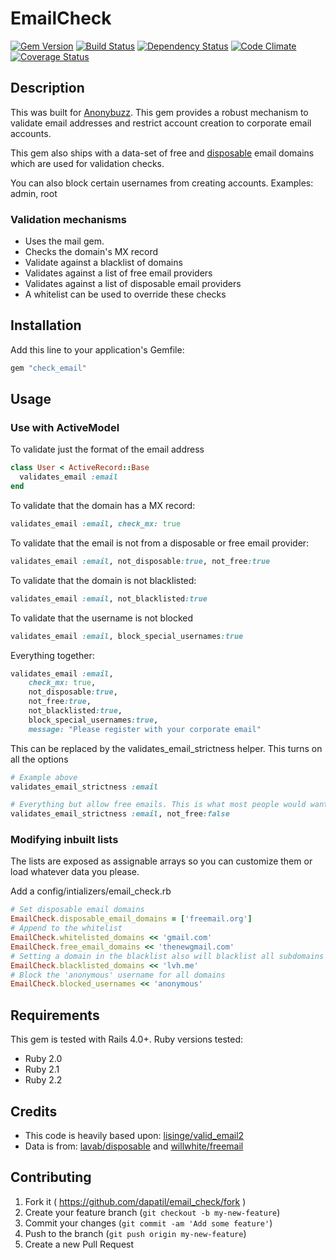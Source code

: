 # EmailCheck

[![Gem Version][GV img]][Gem Version]
[![Build Status][BS img]][Build Status]
[![Dependency Status][DS img]][Dependency Status]
[![Code Climate][CC img]][Code Climate]
[![Coverage Status][CS img]][Coverage Status]

## Description
This was built for [Anonybuzz](https://anonybuzz.com). 
This gem provides a robust mechanism to validate email addresses and restrict account creation to corporate email accounts.

This gem also ships with a data-set of free and [disposable](http://en.wikipedia.org/wiki/Disposable_email_address)
email domains which are used for validation checks.

You can also block certain usernames from creating accounts. Examples: admin, root

### Validation mechanisms
- Uses the mail gem. 
- Checks the domain's MX record
- Validate against a blacklist of domains
- Validates against a list of free email providers
- Validates against a list of disposable email providers
- A whitelist can be used to override these checks

## Installation
Add this line to your application's Gemfile:
```ruby
gem "check_email"
```

## Usage
### Use with ActiveModel
To validate just the format of the email address
```ruby
class User < ActiveRecord::Base
  validates_email :email
end
```
To validate that the domain has a MX record:
```ruby
validates_email :email, check_mx: true
```
To validate that the email is not from a disposable or free email provider:
```ruby
validates_email :email, not_disposable:true, not_free:true
```
To validate that the domain is not blacklisted:
```ruby
validates_email :email, not_blacklisted:true
```

To validate that the username is not blocked
```ruby
validates_email :email, block_special_usernames:true
```

Everything together:
```ruby
validates_email :email,
    check_mx: true, 
    not_disposable:true, 
    not_free:true, 
    not_blacklisted:true,
    block_special_usernames:true,
    message: "Please register with your corporate email"
```

This can be replaced by the validates_email_strictness helper. This turns on all the options
     
```ruby
# Example above
validates_email_strictness :email

# Everything but allow free emails. This is what most people would want to use
validates_email_strictness :email, not_free:false
```

### Modifying inbuilt lists
The lists are exposed as assignable arrays so you can customize them or load whatever data you please.

Add a config/intializers/email_check.rb
```ruby
# Set disposable email domains
EmailCheck.disposable_email_domains = ['freemail.org']
# Append to the whitelist
EmailCheck.whitelisted_domains << 'gmail.com'
EmailCheck.free_email_domains << 'thenewgmail.com'
# Setting a domain in the blacklist also will blacklist all subdomains
EmailCheck.blacklisted_domains << 'lvh.me'
# Block the 'anonymous' username for all domains
EmailCheck.blocked_usernames << 'anonymous'
```

## Requirements
This gem is tested with Rails 4.0+. Ruby versions tested:
- Ruby 2.0
- Ruby 2.1
- Ruby 2.2

## Credits
- This code is heavily based upon: [lisinge/valid_email2](https://github.com/lisinge/valid_email2) 
- Data is from: [lavab/disposable](https://github.com/lavab/disposable/blob/master/domains.txt) and
              [willwhite/freemail](https://github.com/willwhite/freemail/blob/master/data/free.txt)

[Gem Version]: https://rubygems.org/gems/email_check
[Build Status]: https://travis-ci.org/dapatil/email_check
[travis pull requests]: https://travis-ci.org/dapatil/email_check/pull_requests
[Dependency Status]: https://gemnasium.com/dapatil/email_check
[Code Climate]: https://codeclimate.com/github/dapatil/email_check
[Coverage Status]: https://coveralls.io/r/dapatil/email_check

[GV img]: https://badge.fury.io/rb/email_check.png
[BS img]: https://travis-ci.org/dapatil/email_check.png
[DS img]: https://gemnasium.com/dapatil/email_check.png
[CC img]: https://codeclimate.com/github/dapatil/email_check.png
[CS img]: https://coveralls.io/repos/dapatil/email_check/badge.png?branch=master


## Contributing

1. Fork it ( https://github.com/dapatil/email_check/fork )
2. Create your feature branch (`git checkout -b my-new-feature`)
3. Commit your changes (`git commit -am 'Add some feature'`)
4. Push to the branch (`git push origin my-new-feature`)
5. Create a new Pull Request
